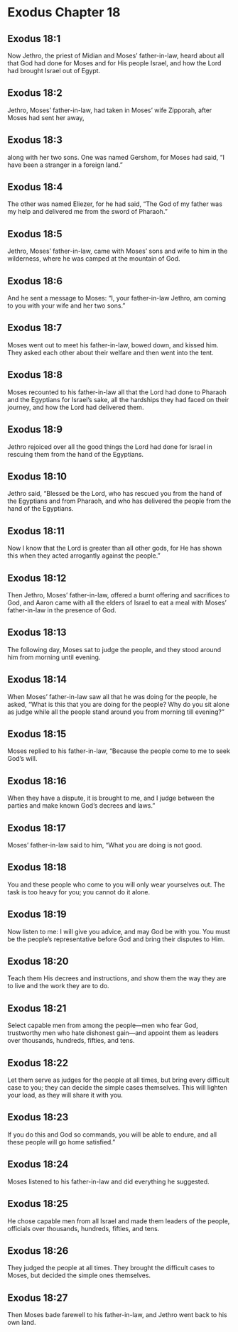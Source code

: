 # Exodus Chapter 18

## Exodus 18:1
Now Jethro, the priest of Midian and Moses’ father-in-law, heard about all that God had done for Moses and for His people Israel, and how the Lord had brought Israel out of Egypt.

## Exodus 18:2
Jethro, Moses’ father-in-law, had taken in Moses’ wife Zipporah, after Moses had sent her away,

## Exodus 18:3
along with her two sons. One was named Gershom, for Moses had said, “I have been a stranger in a foreign land.”

## Exodus 18:4
The other was named Eliezer, for he had said, “The God of my father was my help and delivered me from the sword of Pharaoh.”

## Exodus 18:5
Jethro, Moses’ father-in-law, came with Moses’ sons and wife to him in the wilderness, where he was camped at the mountain of God.

## Exodus 18:6
And he sent a message to Moses: “I, your father-in-law Jethro, am coming to you with your wife and her two sons.”

## Exodus 18:7
Moses went out to meet his father-in-law, bowed down, and kissed him. They asked each other about their welfare and then went into the tent.

## Exodus 18:8
Moses recounted to his father-in-law all that the Lord had done to Pharaoh and the Egyptians for Israel’s sake, all the hardships they had faced on their journey, and how the Lord had delivered them.

## Exodus 18:9
Jethro rejoiced over all the good things the Lord had done for Israel in rescuing them from the hand of the Egyptians.

## Exodus 18:10
Jethro said, “Blessed be the Lord, who has rescued you from the hand of the Egyptians and from Pharaoh, and who has delivered the people from the hand of the Egyptians.

## Exodus 18:11
Now I know that the Lord is greater than all other gods, for He has shown this when they acted arrogantly against the people.”

## Exodus 18:12
Then Jethro, Moses’ father-in-law, offered a burnt offering and sacrifices to God, and Aaron came with all the elders of Israel to eat a meal with Moses’ father-in-law in the presence of God.

## Exodus 18:13
The following day, Moses sat to judge the people, and they stood around him from morning until evening.

## Exodus 18:14
When Moses’ father-in-law saw all that he was doing for the people, he asked, “What is this that you are doing for the people? Why do you sit alone as judge while all the people stand around you from morning till evening?”

## Exodus 18:15
Moses replied to his father-in-law, “Because the people come to me to seek God’s will.

## Exodus 18:16
When they have a dispute, it is brought to me, and I judge between the parties and make known God’s decrees and laws.”

## Exodus 18:17
Moses’ father-in-law said to him, “What you are doing is not good.

## Exodus 18:18
You and these people who come to you will only wear yourselves out. The task is too heavy for you; you cannot do it alone.

## Exodus 18:19
Now listen to me: I will give you advice, and may God be with you. You must be the people’s representative before God and bring their disputes to Him.

## Exodus 18:20
Teach them His decrees and instructions, and show them the way they are to live and the work they are to do.

## Exodus 18:21
Select capable men from among the people—men who fear God, trustworthy men who hate dishonest gain—and appoint them as leaders over thousands, hundreds, fifties, and tens.

## Exodus 18:22
Let them serve as judges for the people at all times, but bring every difficult case to you; they can decide the simple cases themselves. This will lighten your load, as they will share it with you.

## Exodus 18:23
If you do this and God so commands, you will be able to endure, and all these people will go home satisfied.”

## Exodus 18:24
Moses listened to his father-in-law and did everything he suggested.

## Exodus 18:25
He chose capable men from all Israel and made them leaders of the people, officials over thousands, hundreds, fifties, and tens.

## Exodus 18:26
They judged the people at all times. They brought the difficult cases to Moses, but decided the simple ones themselves.

## Exodus 18:27
Then Moses bade farewell to his father-in-law, and Jethro went back to his own land.
